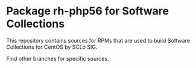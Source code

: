 # Package rh-php56 for Software Collections

This repository contains sources for RPMs that are used
to build Software Collections for CentOS by SCLo SIG.

Find other branches for specific sources.
